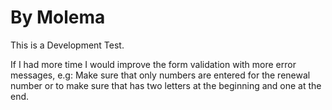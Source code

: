 # By Molema
This is a Development Test.

If I had more time I would improve the form validation with more error messages, e.g: Make sure that only numbers are entered for the  renewal number or to make sure that has two letters at the beginning and one at the end.
